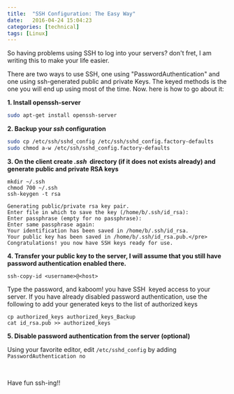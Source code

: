 ```yaml
---
title:  "SSH Configuration: The Easy Way"
date:   2016-04-24 15:04:23
categories: [technical]
tags: [Linux]
---
```


So having problems using SSH to log into your servers? don't fret, I am writing this to make your life easier.

There are two ways to use SSH, one using "PasswordAuthentication" and one using ssh-generated public and private Keys. The keyed methods is the one you will end up using most of the time. Now. here is how to go about it:
<!--more-->

<strong>1. Install openssh-server</strong>

```bash
sudo apt-get install openssh-server
```
<strong>2. Backup your <em>ssh </em>configuration </strong>

```bash
sudo cp /etc/ssh/sshd_config /etc/ssh/sshd_config.factory-defaults
sudo chmod a-w /etc/ssh/sshd_config.factory-defaults
```
<strong>3. On the client create <em>.ssh </em> directory (if it does not exists already) and generate public and private RSA keys</strong>

```
mkdir ~/.ssh
chmod 700 ~/.ssh
ssh-keygen -t rsa

Generating public/private rsa key pair.
Enter file in which to save the key (/home/b/.ssh/id_rsa):
Enter passphrase (empty for no passphrase):
Enter same passphrase again:
Your identification has been saved in /home/b/.ssh/id_rsa.
Your public key has been saved in /home/b/.ssh/id_rsa.pub.</pre>
Congratulations! you now have SSH keys ready for use.
```

<strong>4. Transfer your public key to the server, I will assume that you still have password authentication enabled there. </strong>

```
ssh-copy-id <username>@<host>
```

Type the password, and kaboom! you have SSH  keyed access to your server. If you have already disabled password authentication, use the following to add your generated keys to the list of authorized keys

```
cp authorized_keys authorized_keys_Backup
cat id_rsa.pub >> authorized_keys
```

<strong> 5. Disable password authentication from the server (optional) </strong>

Using your favorite editor, edit ```/etc/sshd_config``` by adding  ```PasswordAuthentication no```

 

Have fun ssh-ing!!

 
